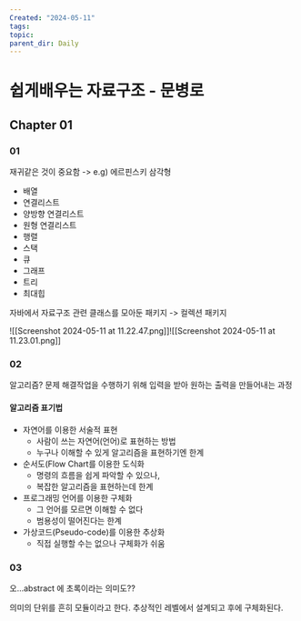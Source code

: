 ```yaml
---
Created: "2024-05-11"
tags: 
topic: 
parent_dir: Daily
---
```

# 쉽게배우는 자료구조 - 문병로
## Chapter 01
### 01
재귀같은 것이 중요함 -> e.g) 에르핀스키 삼각형

- 배열
- 연결리스트
- 양방향 연결리스트
- 원형 연결리스트
- 행렬
- 스택
- 큐
- 그래프
- 트리
- 최대힙

자바에서 자료구조 관련 클래스를 모아둔 패키지 -> 컬렉션 패키지

![[Screenshot 2024-05-11 at 11.22.47.png]]![[Screenshot 2024-05-11 at 11.23.01.png]]

### 02
알고리즘? 문제 해결작업을 수행하기 위해 입력을 받아 원하는 출력을 만들어내는 과정
#### 알고리즘 표기법
- 자연어를 이용한 서술적 표현
	- 사람이 쓰는 자연어(언어)로 표현하는 방법
	- 누구나 이해할 수 있게 알고리즘을 표현하기엔 한계
- 순서도(Flow Chart를 이용한 도식화
	- 명령의 흐름을 쉽게 파악할 수 있으나,
	- 복잡한 알고리즘을 표현하는데 한계
- 프로그래밍 언어를 이용한 구체화
	- 그 언어를 모르면 이해할 수 없다
	- 범용성이 떨어진다는 한계
- 가상코드(Pseudo-code)를 이용한 추상화
	- 직접 실행할 수는 없으나 구체화가 쉬움
### 03
오...abstract 에 초록이라는 의미도??

의미의 단위를 흔히 모듈이라고 한다. 추상적인 레벨에서 설계되고 후에 구체화된다. 




